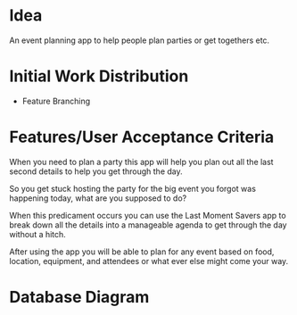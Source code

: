 # Idea
An event planning app to help people plan parties or get togethers etc.

# Initial Work Distribution
- Feature Branching

# Features/User Acceptance Criteria
When you need to plan a party this app will help you plan out all the last second details to help you get through the day.

So you get stuck hosting the party for the big event you forgot was happening today, what are you supposed to do?

When this predicament occurs you can use the Last Moment Savers app to break down all the details into a manageable agenda to get through the day without a hitch.

After using the app you will be able to plan for any event based on food, location, equipment, and attendees or what ever else might come your way.

# Database Diagram
